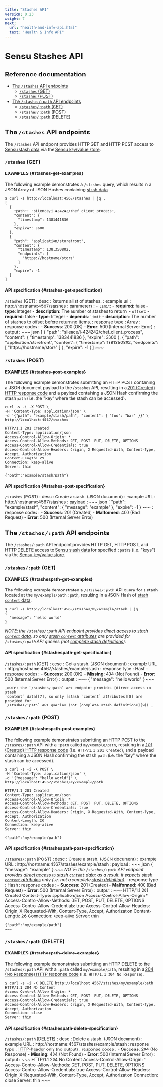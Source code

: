 ```yaml
---
title: "Stashes API"
version: 0.23
weight: 7
next:
  url: "health-and-info-api.html"
  text: "Health & Info API"
---
```


# Sensu Stashes API

## Reference documentation

- [The `/stashes` API endpoints](#the-stashes-api-endpoints)
  - [`/stashes` (GET)](#stashes-get)
  - [`/stashes` (POST)](#stashes-post)
- [The `/stashes/:path` API endpoints](#the-stashespath-api-endpoints)
  - [`/stashes/:path` (GET)](#stashespath-get)
  - [`/stashes/:path` (POST)](#stashespath-post)
  - [`/stashes/:path` (DELETE)](#stashespath-delete)

## The `/stashes` API endpoints

The `/stashes` API endpoint provides HTTP GET and HTTP POST access to [Sensu
stash data][3] via the [Sensu key/value store][4].

### `/stashes` (GET)

#### EXAMPLES {#stashes-get-examples}

The following example demonstrates a `/stashes` query, which results in a JSON
Array of JSON Hashes containing [stash data][3].

~~~
$ curl -s http://localhost:4567/stashes | jq .
[
  {
    "path": "silence/i-424242/chef_client_process",
    "content": {
      "timestamp": 1383441836
    },
    "expire": 3600
  },
  {
    "path": "application/storefront",
    "content": {
      "timestamp": 1381350802,
      "endpoints": [
        "https://hostname/store"
      ]
    },
    "expire": -1
  }
]
~~~

#### API specification {#stashes-get-specification}  

`/stashes` (GET)
: desc
  : Returns a list of stashes.
: example url
  : http://hostname:4567/stashes
: parameters
  : - `limit`:
      - **required**: false
      - **type**: Integer
      - **description**: The number of stashes to return.
    - `offset`:
      - **required**: false
      - **type**: Integer
      - **depends**: `limit`
      - **description**: The number of stashes to offset before returning items.
: response type
  : Array
: response codes
  : - **Success**: 200 (OK)
    - **Error**: 500 (Internal Server Error)
: output
  : ~~~ json
    [
      {
        "path": "silence/i-424242/chef_client_process",
        "content": {
          "timestamp": 1383441836
        },
        "expire": 3600
      },
      {
        "path": "application/storefront",
        "content": {
          "timestamp": 1381350802,
          "endpoints": [
            "https://hostname/store"
          ]
        },
        "expire": -1
      }
    ]
    ~~~

### `/stashes` (POST)

#### EXAMPLES {#stashes-post-examples}

The following example demonstrates submitting an HTTP POST containing a JSON
document payload to the `/stashes` API, resulting in a [201 (Created) HTTP
response code][5] and a payload containing a JSON Hash confirming the stash
`path` (i.e. the "key" where the stash can be accessed).

~~~ shell
curl -s -i -X POST \
-H 'Content-Type: application/json' \
-d '{"path": "example/stash/path", "content": { "foo": "bar" }}' \
http://localhost:4567/stashes

HTTP/1.1 201 Created
Content-Type: application/json
Access-Control-Allow-Origin: *
Access-Control-Allow-Methods: GET, POST, PUT, DELETE, OPTIONS
Access-Control-Allow-Credentials: true
Access-Control-Allow-Headers: Origin, X-Requested-With, Content-Type, Accept, Authorization
Content-Length: 29
Connection: keep-alive
Server: thin

{"path":"example/stash/path"}
~~~

#### API specification {#stashes-post-specification}

`/stashes` (POST)
: desc
  : Create a stash. (JSON document)
: example URL
  : http://hostname:4567/stashes
: payload
  : ~~~ json
    {
      "path": "example/stash",
      "content": {
        "message": "example"
      },
      "expire": -1
    }
    ~~~
: response codes
  : - **Success**: 201 (Created)
    - **Malformed**: 400 (Bad Request)
    - **Error**: 500 (Internal Server Error)

## The `/stashes/:path` API endpoints

The `/stashes/:path` API endpoint provides HTTP GET, HTTP POST, and HTTP DELETE
access to [Sensu stash data][3] for specified `:path`s (i.e. "keys") via the
[Sensu key/value store][4].

### `/stashes/:path` (GET)

#### EXAMPLES {#stashespath-get-examples}

The following example demonstrates a `/stashes/:path` API query for a stash
located at the `my/example/path` `:path`, resulting in a JSON Hash of [stash
`content` data][8].

~~~
$ curl -s http://localhost:4567/stashes/my/example/stash | jq .
{
  "message": "hello world"
}
~~~

_NOTE: the `/stashes/:path` API endpoint provides [direct access to stash
`content` data][7], so only [stash `content` attributes][8] are provided for
`/stashes/:path` API queries (not [complete stash definitions][9])._

#### API specification {#stashespath-get-specification}

`/stashes/:path` (GET)
: desc
  : Get a stash. (JSON document)
: example URL
  : http://hostname:4567/stashes/example/stash
: response type
  : Hash
: response codes
  : - **Success**: 200 (OK)
    - **Missing**: 404 (Not Found)
    - **Error**: 500 (Internal Server Error)
: output
  : ~~~
    {
      "message": "hello world"
    }
    ~~~

    _NOTE: the `/stashes/:path` API endpoint provides [direct access to stash
    `content` data][7], so only [stash `content` attributes][8] are provided for
    `/stashes/:path` API queries (not [complete stash definitions][9])._

### `/stashes/:path` (POST)

#### EXAMPLES {#stashespath-post-examples}

The following example demonstrates submitting an HTTP POST to the
`/stashes/:path` API with a `:path` called `my/example/path`, resulting in a
[201 (Created) HTTP response code][5] (i.e. `HTTP/1.1 201 Created`), and a
payload containing a JSON Hash confirming the stash `path` (i.e. the "key" where
the stash can be accessed).

~~~ shell
$ curl -s -i -X POST \
-H 'Content-Type: application/json' \
-d '{"message": "hello world"}' \
http://localhost:4567/stashes/my/example/path

HTTP/1.1 201 Created
Content-Type: application/json
Access-Control-Allow-Origin: *
Access-Control-Allow-Methods: GET, POST, PUT, DELETE, OPTIONS
Access-Control-Allow-Credentials: true
Access-Control-Allow-Headers: Origin, X-Requested-With, Content-Type, Accept, Authorization
Content-Length: 26
Connection: keep-alive
Server: thin

{"path":"my/example/path"}
~~~

#### API specification {#stashespath-post-specification}

`/stashes/:path` (POST)
: desc
  : Create a stash. (JSON document)
: example URL
  : http://hostname:4567/stashes/example/stash
: payload
  : ~~~ json
    {
      "message": "example"
    }
    ~~~
    _NOTE: the `/stashes/:path` API endpoint provides [direct access to stash
    `content` data][7]; as a result, it expects [stash `content` attributes][8]
    only (i.e. not a complete [stash definition][9])._
: response type
  : Hash
: response codes
  : - **Success**: 201 (Created)
    - **Malformed**: 400 (Bad Request)
    - **Error**: 500 (Internal Server Error)
: output
  : ~~~
    HTTP/1.1 201 Created
    Content-Type: application/json
    Access-Control-Allow-Origin: *
    Access-Control-Allow-Methods: GET, POST, PUT, DELETE, OPTIONS
    Access-Control-Allow-Credentials: true
    Access-Control-Allow-Headers: Origin, X-Requested-With, Content-Type, Accept, Authorization
    Content-Length: 26
    Connection: keep-alive
    Server: thin

    {"path":"my/example/path"}
    ~~~

### `/stashes/:path` (DELETE)

#### EXAMPLES {#stashespath-delete-examples}

The following example demonstrates submitting an HTTP DELETE to the
`/stashes/:path` API with a `:path` called `my/example/path`, resulting in a
[204 (No Response) HTTP response code][5] (i.e. `HTTP/1.1 204 No Response`).

~~~ shell
$ curl -s -i -X DELETE http://localhost:4567/stashes/my/example/path                                                                                                                                                                                        
HTTP/1.1 204 No Content
Access-Control-Allow-Origin: *
Access-Control-Allow-Methods: GET, POST, PUT, DELETE, OPTIONS
Access-Control-Allow-Credentials: true
Access-Control-Allow-Headers: Origin, X-Requested-With, Content-Type, Accept, Authorization
Connection: close
Server: thin
~~~

#### API specification {#stashespath-delete-specification}

`/stashes/:path` (DELETE)
: desc
  : Delete a stash. (JSON document)
: example URL
  : http://hostname:4567/stashes/example/stash
: response type
  : [HTTP-header][10] only (no output)
: response codes
  : - **Success**: 204 (No Response)
    - **Missing**: 404 (Not Found)
    - **Error**: 500 (Internal Server Error)
: output
  : ~~~
    HTTP/1.1 204 No Content
    Access-Control-Allow-Origin: *
    Access-Control-Allow-Methods: GET, POST, PUT, DELETE, OPTIONS
    Access-Control-Allow-Credentials: true
    Access-Control-Allow-Headers: Origin, X-Requested-With, Content-Type, Accept, Authorization
    Connection: close
    Server: thin
    ~~~

[1]:  https://en.wikipedia.org/wiki/Key-value_database
[2]:  ../reference/events.html
[3]:  ../reference/stashes.html#what-is-a-sensu-stash
[4]:  ../reference/stashes.html#the-sensu-keyvalue-store
[5]:  https://en.wikipedia.org/wiki/List_of_HTTP_status_codes
[6]:  #stashes-get
[7]:  ../reference/stashes.html#direct-access-to-stash-content-data
[8]:  ../reference/stashes.html#content-attributes
[9]:  ../reference/stashes.html#stash-definition-specification
[10]: https://www.w3.org/Protocols/rfc2616/rfc2616-sec14.html
